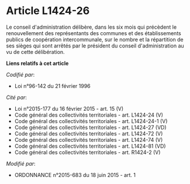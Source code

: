 # Article L1424-26

Le conseil d'administration délibère, dans les six mois qui précèdent le renouvellement des représentants des communes et des
établissements publics de coopération intercommunale, sur le nombre et la répartition de ses sièges qui sont arrêtés par
le président du conseil d'administration au vu de cette délibération.

**Liens relatifs à cet article**

_Codifié par_:

  - Loi n°96-142 du 21 février 1996

_Cité par_:

  - Loi n°2015-177 du 16 février 2015 - art. 15 (V)
  - Code général des collectivités territoriales - art. L1424-24 (V)
  - Code général des collectivités territoriales - art. L1424-24-1 (V)
  - Code général des collectivités territoriales - art. L1424-27 (VD)
  - Code général des collectivités territoriales - art. L1424-72 (V)
  - Code général des collectivités territoriales - art. L1424-74 (V)
  - Code général des collectivités territoriales - art. L1424-81 (VD)
  - Code général des collectivités territoriales - art. R1424-2 (V)

_Modifié par_:

  - ORDONNANCE n°2015-683 du 18 juin 2015 - art. 1
